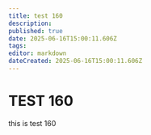 ```yaml
---
title: test 160
description: 
published: true
date: 2025-06-16T15:00:11.606Z
tags: 
editor: markdown
dateCreated: 2025-06-16T15:00:11.606Z
---
```


# TEST 160
this is test 160
